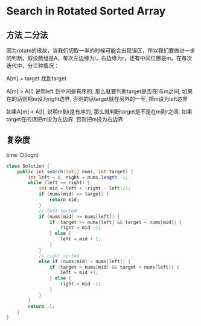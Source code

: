 # Search in Rotated Sorted Array 
## 方法 二分法
因为rotate的缘故，当我们切取一半的时候可能会出现误区，所以我们要做进一步的判断。假设数组是A，每次左边缘为l，右边缘为r，还有中间位置是m。在每次迭代中，分三种情况：

A[m] = target 找到target

A[m] > A[l] 说明left 到中间是有序的, 那么就要判断target是否在l与m之间, 如果在的话则把m设为right边界, 否则的话target就在另外的一半, 把m设为left边界

如果A[m] < A[l], 说明m到r是有序的, 那么就判断target是不是在m到r之间.
如果target在的话把m设为左边界, 否则把m设为右边界
## 复杂度
time: O(logn)
```java
class Solution {
    public int search(int[] nums, int target) {
        int left = 0, right = nums.length -1;
        while (left <= right) {
            int mid = left + (right - left)/2;
            if (nums[mid] == target) {
                return mid;
            }
            // left sorted
            if (nums[mid] >= nums[left]) {
                if (target >= nums[left] && target < nums[mid]) {
                    right = mid -1;
                } else {
                    left = mid + 1;
                }
            }
            // right sorted
            else if (nums[mid] < nums[left]) {
                if (target > nums[mid] && target < nums[left]) {
                    left = mid +1;
                } else {
                    right = mid -1;
                }
            }
        }
        return -1;
    }
}
```
